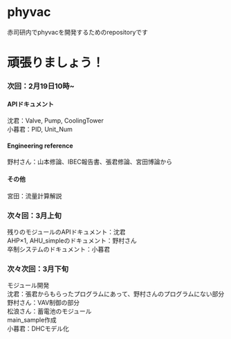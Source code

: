 # phyvac

赤司研内でphyvacを開発するためのrepositoryです

頑張りましょう！
=======

### 次回：2月19日10時~  
#### APIドキュメント  
沈君：Valve, Pump, CoolingTower  
小暮君：PID, Unit_Num  
#### Engineering reference  
野村さん：山本修論、IBEC報告書、張君修論、宮田博論から  
#### その他  
宮田：流量計算解説  
### 次々回：3月上旬  
残りのモジュールのAPIドキュメント：沈君  
AHP×1, AHU_simpleのドキュメント：野村さん  
卒制システムのドキュメント：小暮君  
### 次々次回：3月下旬  
モジュール開発  
沈君：張君からもらったプログラムにあって、野村さんのプログラムにない部分  
野村さん：VAV制御の部分  
松浪さん：蓄電池のモジュール  
main_sample作成  
小暮君：DHCモデル化  

